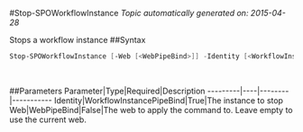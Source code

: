 #Stop-SPOWorkflowInstance
*Topic automatically generated on: 2015-04-28*

Stops a workflow instance
##Syntax
```powershell
Stop-SPOWorkflowInstance [-Web [<WebPipeBind>]] -Identity [<WorkflowInstancePipeBind>]
```
&nbsp;

##Parameters
Parameter|Type|Required|Description
---------|----|--------|-----------
Identity|WorkflowInstancePipeBind|True|The instance to stop
Web|WebPipeBind|False|The web to apply the command to. Leave empty to use the current web.
